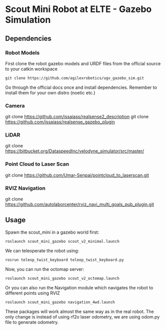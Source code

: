 # Scout Mini Robot at ELTE - Gazebo Simulation 

## Dependencies

### Robot Models
First clone the robot gazebo models and URDF files from the official source to your catkin workspace
```
git clone https://github.com/agilexrobotics/ugv_gazebo_sim.git
```

Go through the official docs once and install dependencies. Remember to install them for your own distro (noetic etc.) 


### Camera
git clone https://github.com/issaiass/realsense2_description
git clone https://github.com/issaiass/realsense_gazebo_plugin

### LiDAR
git clone https://bitbucket.org/DataspeedInc/velodyne_simulator/src/master/

### Point Cloud to Laser Scan
git clone https://github.com/Umar-Senpai/pointcloud_to_laserscan.git

### RVIZ Navigation
git clone https://github.com/autolaborcenter/rviz_navi_multi_goals_pub_plugin.git

## Usage
Spawn the scout_mini in a gazebo world first:
```
roslaunch scout_mini_gazebo scout_v2_minimal.launch
```

We can teleoperate the robot using:
```
rosrun teleop_twist_keyboard teleop_twist_keyboard.py
```

Now, you can run the octomap server:
```
roslaunch scout_mini_gazebo scout_v2_octomap.launch
```

Or you can also run the Navigation module which navigates the robot to different points using RVIZ
```
roslaunch scout_mini_gazebo navigation_4wd.launch
```

These packages will work almost the same way as in the real robot. The only change is instead of using rf2o laser odometry, we are using odom.py file to generate odometry.